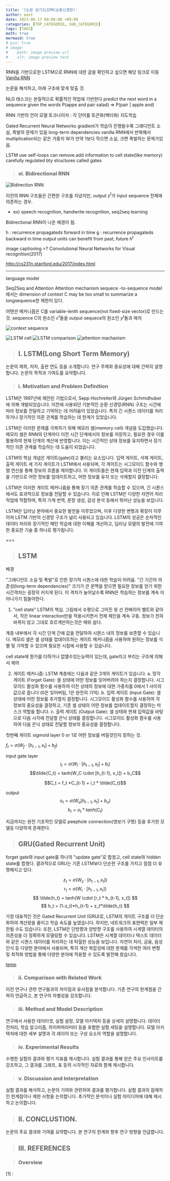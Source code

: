 ```yaml
---
title: '[논문 읽기]LSTM(순환신경망)'
author: east
date: 2023-06-17 00:00:00 +09:00
categories: [TOP_CATEGORIE, SUB_CATEGORIE]
tags: [TAGS]
math: true
mermaid: true
# pin: true
# image:
#    path: image preview url
#    alt: image preview text
---
```


RNN을 기반으로한 LSTM으로 RNN에 대한 글을 확인하고 싶으면 해당 링크로 이동
[Vanilla RNN](../RNN)


논문을 해석하고, 아래 구조에 맞게 맞출 것.


NLG 태스크는 본질적으로 확률적인 작업에 기반한다
predict the next word in a sequence given the words
P(appe and pair salad) => P(pair | apple and)

RNN 기반의 언어 모델
토크나이저 : 각 단어를 토큰화(벡터화)
지도학습 

Gated Recurrent Neural Networks
gradient가 학습이 진행될수록 그래디언트 소실, 폭발의 문제가 있음
long-term dependencies
vanilla RNN에서 반복해서 multiplication되는 같은 가중치 W가 만약 1보다 작으면 소실, 크면 폭발하는 문제가있음.

LSTM
use self-loops 
can remove.add information to cell state(like memory)
carefully regulated bty structures called gates

> ### ⅵ. Bidirectional RNN

![Bidirection RNN](https://github.com/eastk1te/P.T/assets/77319450/ac782aa5-3b2a-49aa-9d0d-571689370f4e)

이전의 RNN 구조들은 간편한 구조를 지녔지만, output $y^t$가 input sequence 전체에 의존하는 경우.
- ex) speech recognition, handwrite recognition, seq2seq learning

Bidirectional RNN이 나온 배경이 됨.

h : recurrence propagateds forward in time
g : recurrence propagateds backward in time
output units can benefit from past, future $h^t$

image captioning =? Convolutional Neural Networks for Visual recognition(2017)

http://cs231n.stanford.edu/2017/index.html

---

language model

Seq2Seq and Attention
Attention mechanism
sequece -to-sequence model에서는 dimension of context C may be too small to summarize a longsequence한 제한이 있다.

어텐션 메커니즘은 C를 variable-lenth sequence(not fixed-size vector)로 만드는 것.
sequence C의 원소인 $c^t$들을 output sequece의 원소인 $y^t$들과 매치


![context sequence](https://github.com/eastk1te/P.T/assets/77319450/130c09a4-3fd1-4203-af0d-3be27e363c8b)

![LSTM cell](https://github.com/eastk1te/P.T/assets/77319450/d72dba19-9538-4726-b727-cc02129875ae)
![LSTM comparison](https://github.com/eastk1te/P.T/assets/77319450/a8784b07-f672-43a0-b254-bbbbe2484274)
![attention machanism](https://github.com/eastk1te/P.T/assets/77319450/cbbe0628-fc5d-486b-9a6c-3e4fdca77b0a)



> ## Ⅰ. LSTM(Long Short Term Memory)

논문의 제목, 저자, 출판 연도 등을 소개합니다.
연구 주제와 중요성에 대해 간략히 설명합니다.
논문의 목적과 기여도를 요약합니다.

> ### ⅰ. Motivation and Problem Definition

LSTM은 1997년에 제안된 기법으로서, Sepp Hochreiter와 Jürgen Schmidhuber에 의해 개발되었습니다. 이전에 사용되던 기본적인 순환 신경망(RNN) 구조는 시간에 따라 정보를 전달하고 기억하는 데 어려움이 있었습니다. 특히 긴 시퀀스 데이터를 처리하거나 장기적인 의존 관계를 학습하는 데 한계가 있었습니다.

LSTM은 이러한 문제를 극복하기 위해 메모리 셀(memory cell) 개념을 도입했습니다. 메모리 셀은 RNN의 단계마다 이전 시간 단계에서의 정보를 저장하고, 필요한 경우 이를 활용하여 현재 단계의 계산에 반영합니다. 이는 시간적인 상태 정보를 유지하면서 장기적인 의존 관계를 학습하는 데 도움이 되었습니다.

LSTM의 핵심 개념은 게이트(gate)라고 불리는 요소입니다. 입력 게이트, 삭제 게이트, 출력 게이트 세 가지 게이트가 LSTM에서 사용되며, 각 게이트는 시그모이드 함수와 행렬 연산을 통해 정보의 흐름을 제어합니다. 이 게이트들은 현재 입력과 이전 단계의 출력을 기반으로 어떤 정보를 업데이트하고, 어떤 정보를 유지 또는 삭제할지 결정합니다.

LSTM은 이러한 게이트 메커니즘을 통해 장기 의존 관계를 학습할 수 있으며, 긴 시퀀스에서도 효과적으로 정보를 전달할 수 있습니다. 이로 인해 LSTM은 다양한 자연어 처리 작업에 적합하며, 특히 기계 번역, 문장 생성, 감성 분석 등에서 뛰어난 성능을 보입니다.

LSTM은 딥러닝 분야에서 중요한 발전을 이루었으며, 이후 다양한 변형과 확장이 이루어져 LSTM 기반의 신경망 구조가 널리 사용되고 있습니다. LSTM의 성공은 순차적인 데이터 처리와 장기적인 패턴 학습에 대한 이해를 개선하고, 
딥러닝 모델의 발전에 기여한 중요한 기술 중 하나로 평가됩니다.



===


> ## LSTM


배경 

"그래디언트 소실 및 폭발"로 인한 장기적 시퀀스에 대한 학습이 어려움.
"긴 기간의 의존성(long-term dependencies)"
크기가 큰 문맥을 받으면 필요한 정보를 얻기 위한 시간격차는 굉장히 커지게 된다. 이 격차가 늘어날수록 RNN은 학습하는 정보를 계속 이어나가기 힘들어한다.



1. "cell state"
LSTM의 핵심. 그림에서 수평으로 그어진 윗 선
컨베이어 벨트와 같아서, 작은 linear interaction만을 적용시키면서 전체 체인을 계속 구동. 정보가 전혀 바뀌지 않고 그대로 흐르게만하는것은 매위 쉽다.

계층 내부에서 각 시간 단계 간에 값을 전달하여 시퀀스 내의 정보를 보존할 수 있습니다. 메모리 셀은 셀 상태를 업데이트하는 게이트 메커니즘을 사용하여 원하는 정보를 식별 및 기억할 수 있으며 필요한 시점에 사용할 수 있습니다.


cell state에 뭔가를 더하거나 없앨수있는능력이 있는데, gate라고 부리는 구조에 의해서 제어

2. 게이트 메커니즘: LSTM 계층에는 다음과 같은 3개의 게이트가 있습니다.
    a. 망각 게이트 (Forget Gate): 셀 상태에 어떤 정보를 잊어버려야 하는지 결정합니다. 시그모이드 활성화 함수를 사용하여 이전 상태의 정보에 대한 가중치를 0에서 1 사이의 값으로 줍니다 (0은 잊어버림, 1은 완전히 기억).
    b. 입력 게이트 (Input Gate): 셀 상태에 어떤 정보를 추가할지 결정합니다. 시그모이드 활성화 함수를 사용하여 각 정보의 중요성을 결정하고, 기존 셀 상태의 어떤 정보를 업데이트할지 결정하는 마스크 역할을 합니다.
    c. 출력 게이트 (Output Gate): 셀 상태와 현재 입력값을 바탕으로 다음 시각에 전달할 은닉 상태를 결정합니다. 시그모이드 활성화 함수를 사용하여 다음 은닉 상태로 전달할 정보의 중요성을 결정합니다.

첫번째 게이트 sigmoid layer 0 or 1로 어떤 정보를 버릴것인지 정하는 것.

$f_t = \sigma(W_f \cdot [h_{t-1}, x_t] + b_f)$

input gate layer
$$i_t = \sigma(W_i \cdot [h_{t-1}, x_t] + b_i)$$
$$\tilde{C_t} = tanh(W_C \cdot [h_{t-1}, x_t]) + b_C$$

$$C_t = f_t *C_{t-1} + i_t * \tilde{C_t}$$

output
$$ o_t = \sigma(W_o[h_{t-1}, x_t] + b_o)$$
$$h_t = o_t * tanh(C_t)$$

지금까지는 완전 기초적인 모델로 peephole connection(엿보기 구명) 등을 추가한 모델등 다양하게 존재한다.

> ## GRU(Gated Recurrent Unit)

forget gate와 input gate를 하나의 "update gate"로 합쳤고, cell state와 hidden state를 합쳤다.
결과적으로 GRU는 기존 LSTM보다 단순한 구조를 가지고 점점 더 유명해지고 있다.

$$ z_t = \sigma(W_z \cdot [h_{t-1}, x_t]) $$
$$ r_t = \sigma(W_r \cdot [h_{t-1}, x_t]) $$
$$ \tilde{h_t} = tanh(W \cdot [r_t * h_{t-1}, x_t]) $$
$$ h_t = (1-z_t)*h_{t-1} + z_t*\tilde{h_t} $$

 가장 대표적인 것은 Gated Recurrent Unit (GRU)로, LSTM의 게이트 구조를 더 단순화하여 계산량을 줄이고 학습 속도를 높였습니다. 하지만, 네트워크의 표현력은 일부 제한될 수도 있습니다. 또한, LSTM은 단방향과 양방향 구조를 사용하여 시계열 데이터의 의존성을 더 정확하게 모델링할 수 있습니다. LSTM은 시계열 데이터나 텍스트 데이터와 같은 시퀀스 데이터를 처리하는 데 탁월한 성능을 보입니다. 자연어 처리, 금융, 음성 인식 등 다양한 분야에서 사용되며, 특히 계산 복잡성에 대한 문제를 각색한 여러 변형 및 최적화 방법을 통해 다양한 분야에 적용할 수 있도록 발전해 왔습니다.



[temp](https://dgkim5360.tistory.com/entry/understanding-long-short-term-memory-lstm-kr)


> ### ⅱ. Comparison with Related Work

이전 연구나 관련 연구들과의 차이점과 유사점을 분석합니다.
기존 연구의 한계점을 간략히 언급하고, 본 연구의 차별성을 강조합니다.

> ### ⅲ. Method and Model Description

연구에서 사용한 데이터셋, 실험 설정, 모델 아키텍처 등을 상세히 설명합니다.
데이터 전처리, 학습 알고리즘, 하이퍼파라미터 등을 포함한 실험 세팅을 설명합니다.
모델 아키텍처에 대한 세부 설명과 각 레이어 또는 구성 요소의 역할을 설명합니다.

> ### ⅳ. Experimental Results

수행한 실험의 결과와 평가 지표를 제시합니다.
실험 결과를 통해 얻은 주요 인사이트를 강조하고, 그 결과를 그래프, 표 등의 시각적인 자료와 함께 제시합니다.

> ### ⅴ. Discussion and Interpretation

실험 결과를 해석하고, 논문의 기여와 관련하여 결과를 평가합니다.
실험 결과의 잠재적인 한계점이나 제한 사항을 논의합니다.
추가적인 분석이나 실험 아이디어에 대해 제시하고 논의합니다.

> ## Ⅱ. CONCLUSTION.

논문의 주요 결과와 기여를 요약합니다.
본 연구의 한계와 향후 연구 방향을 언급합니다.

> ## Ⅲ. REFERENCES

> ### Overview




[1] : 

<br><br>
---